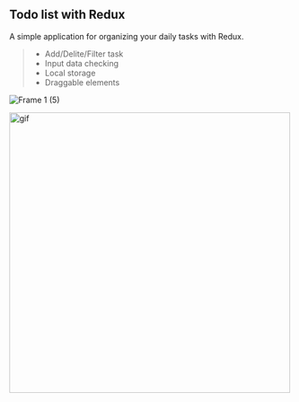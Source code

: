 ## Todo list with Redux

A simple application for organizing your daily tasks with Redux.

>
> - Add/Delite/Filter task 
> - Input data checking
> - Local storage
> - Draggable elements

![Frame 1 (5)](https://user-images.githubusercontent.com/100515756/192494399-adac3846-41a2-4ead-bc1d-95c584523d14.png)


<p><img align="center" alt="gif" tsrc="https://gitlab.com/ita-2022-react/artem-ita-2022/-/blob/main/src/WebsitePage/components/img/todo-gif.gif" width="500" heightt="320"/></p>



